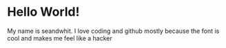 # <h1>Hello World!</h1> 

<p>My name is seandwhit. I love coding and github mostly because the font is cool and makes me feel like a hacker</p>

